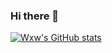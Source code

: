 ### Hi there 👋

<!--
**imwxw/imwxw** is a ✨ _special_ ✨ repository because its `README.md` (this file) appears on your GitHub profile.

Here are some ideas to get you started:

- 🔭 I’m currently working on ...
- 🌱 I’m currently learning ...
- 👯 I’m looking to collaborate on ...
- 🤔 I’m looking for help with ...
- 💬 Ask me about ...
- 📫 How to reach me: ...
- 😄 Pronouns: ...
- ⚡ Fun fact: ...

-->

[![Wxw's GitHub stats](https://github-readme-stats.vercel.app/api?username=imwxw)](https://github.com/anuraghazra/github-readme-stats)
